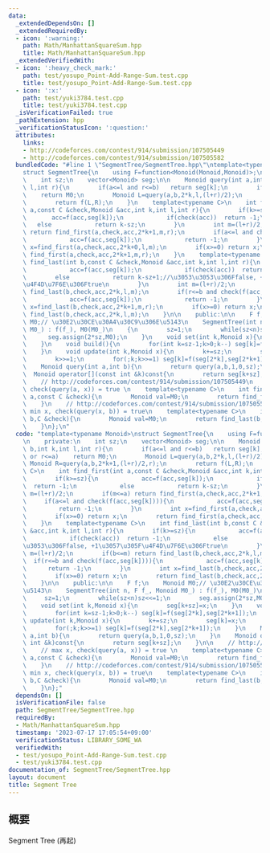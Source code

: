 ```yaml
---
data:
  _extendedDependsOn: []
  _extendedRequiredBy:
  - icon: ':warning:'
    path: Math/ManhattanSquareSum.hpp
    title: Math/ManhattanSquareSum.hpp
  _extendedVerifiedWith:
  - icon: ':heavy_check_mark:'
    path: test/yosupo_Point-Add-Range-Sum.test.cpp
    title: test/yosupo_Point-Add-Range-Sum.test.cpp
  - icon: ':x:'
    path: test/yuki3784.test.cpp
    title: test/yuki3784.test.cpp
  _isVerificationFailed: true
  _pathExtension: hpp
  _verificationStatusIcon: ':question:'
  attributes:
    links:
    - http://codeforces.com/contest/914/submission/107505449
    - http://codeforces.com/contest/914/submission/107505582
  bundledCode: "#line 1 \"SegmentTree/SegmentTree.hpp\"\ntemplate<typename Monoid>\n\
    struct SegmentTree{\n    using F=function<Monoid(Monoid,Monoid)>;\n\n    private:\n\
    \    int sz;\n    vector<Monoid> seg;\n\n    Monoid query(int a,int b,int k,int\
    \ l,int r){\n        if(a<=l and r<=b)   return seg[k];\n        if(b<=l or r<=a)\
    \    return M0;\n        Monoid L=query(a,b,2*k,l,(l+r)/2);\n        Monoid R=query(a,b,2*k+1,(l+r)/2,r);\n\
    \        return f(L,R);\n    }\n    template<typename C>\n    int find_first(int\
    \ a,const C &check,Monoid &acc,int k,int l,int r){\n        if(k>=sz){\n     \
    \       acc=f(acc,seg[k]);\n            if(check(acc))  return -1;\n         \
    \   else            return k-sz;\n        }\n        int m=(l+r)/2;\n        if(m<=a)\
    \ return find_first(a,check,acc,2*k+1,m,r);\n        if(a<=l and check(f(acc,seg[k]))){\n\
    \            acc=f(acc,seg[k]);\n            return -1;\n        }\n        int\
    \ x=find_first(a,check,acc,2*k+0,l,m);\n        if(x>=0) return x;\n        return\
    \ find_first(a,check,acc,2*k+1,m,r);\n    }\n    template<typename C>\n    int\
    \ find_last(int b,const C &check,Monoid &acc,int k,int l,int r){\n        if(k>=sz){\n\
    \            acc=f(acc,seg[k]);\n            if(check(acc))  return -1;\n    \
    \        else            return k-sz+1;//\u3053\u3053\u306Ffalse, +1\u3057\u305F\
    \u4F4D\u7F6E\u306Ftrue\n        }\n        int m=(l+r)/2;\n        if(b<=m) return\
    \ find_last(b,check,acc,2*k,l,m);\n        if(r<=b and check(f(acc,seg[k]))){\n\
    \            acc=f(acc,seg[k]);\n            return -1;\n        }\n        int\
    \ x=find_last(b,check,acc,2*k+1,m,r);\n        if(x>=0) return x;\n        return\
    \ find_last(b,check,acc,2*k,l,m);\n    }\n\n    public:\n\n    F f;\n    Monoid\
    \ M0;// \u30E2\u30CE\u30A4\u30C9\u306E\u5143\n    SegmentTree(int n, F f_, Monoid\
    \ M0_) : f(f_), M0(M0_)\n    {\n        sz=1;\n        while(sz<n)sz<<=1;\n  \
    \      seg.assign(2*sz,M0);\n    }\n    void set(int k,Monoid x){\n        seg[k+sz]=x;\n\
    \    }\n    void build(){\n        for(int k=sz-1;k>0;k--) seg[k]=f(seg[2*k],seg[2*k+1]);\n\
    \    }\n    void update(int k,Monoid x){\n        k+=sz;\n        seg[k]=x;\n\
    \        k>>=1;\n        for(;k;k>>=1) seg[k]=f(seg[2*k],seg[2*k+1]);\n    }\n\
    \    Monoid query(int a,int b){\n        return query(a,b,1,0,sz);\n    }\n  \
    \  Monoid operator[](const int &k)const{\n        return seg[k+sz];\n    }\n\n\
    \    // http://codeforces.com/contest/914/submission/107505449\n    // max x,\
    \ check(query(a, x)) = true \n    template<typename C>\n    int find_first(int\
    \ a,const C &check){\n        Monoid val=M0;\n        return find_first(a,check,val,1,0,sz);\n\
    \    }\n    // http://codeforces.com/contest/914/submission/107505582\n    //\
    \ min x, check(query(x, b)) = true\n    template<typename C>\n    int find_last(int\
    \ b,C &check){\n        Monoid val=M0;\n        return find_last(b,check,val,1,0,sz);\n\
    \    }\n};\n"
  code: "template<typename Monoid>\nstruct SegmentTree{\n    using F=function<Monoid(Monoid,Monoid)>;\n\
    \n    private:\n    int sz;\n    vector<Monoid> seg;\n\n    Monoid query(int a,int\
    \ b,int k,int l,int r){\n        if(a<=l and r<=b)   return seg[k];\n        if(b<=l\
    \ or r<=a)    return M0;\n        Monoid L=query(a,b,2*k,l,(l+r)/2);\n       \
    \ Monoid R=query(a,b,2*k+1,(l+r)/2,r);\n        return f(L,R);\n    }\n    template<typename\
    \ C>\n    int find_first(int a,const C &check,Monoid &acc,int k,int l,int r){\n\
    \        if(k>=sz){\n            acc=f(acc,seg[k]);\n            if(check(acc))\
    \  return -1;\n            else            return k-sz;\n        }\n        int\
    \ m=(l+r)/2;\n        if(m<=a) return find_first(a,check,acc,2*k+1,m,r);\n   \
    \     if(a<=l and check(f(acc,seg[k]))){\n            acc=f(acc,seg[k]);\n   \
    \         return -1;\n        }\n        int x=find_first(a,check,acc,2*k+0,l,m);\n\
    \        if(x>=0) return x;\n        return find_first(a,check,acc,2*k+1,m,r);\n\
    \    }\n    template<typename C>\n    int find_last(int b,const C &check,Monoid\
    \ &acc,int k,int l,int r){\n        if(k>=sz){\n            acc=f(acc,seg[k]);\n\
    \            if(check(acc))  return -1;\n            else            return k-sz+1;//\u3053\
    \u3053\u306Ffalse, +1\u3057\u305F\u4F4D\u7F6E\u306Ftrue\n        }\n        int\
    \ m=(l+r)/2;\n        if(b<=m) return find_last(b,check,acc,2*k,l,m);\n      \
    \  if(r<=b and check(f(acc,seg[k]))){\n            acc=f(acc,seg[k]);\n      \
    \      return -1;\n        }\n        int x=find_last(b,check,acc,2*k+1,m,r);\n\
    \        if(x>=0) return x;\n        return find_last(b,check,acc,2*k,l,m);\n\
    \    }\n\n    public:\n\n    F f;\n    Monoid M0;// \u30E2\u30CE\u30A4\u30C9\u306E\
    \u5143\n    SegmentTree(int n, F f_, Monoid M0_) : f(f_), M0(M0_)\n    {\n   \
    \     sz=1;\n        while(sz<n)sz<<=1;\n        seg.assign(2*sz,M0);\n    }\n\
    \    void set(int k,Monoid x){\n        seg[k+sz]=x;\n    }\n    void build(){\n\
    \        for(int k=sz-1;k>0;k--) seg[k]=f(seg[2*k],seg[2*k+1]);\n    }\n    void\
    \ update(int k,Monoid x){\n        k+=sz;\n        seg[k]=x;\n        k>>=1;\n\
    \        for(;k;k>>=1) seg[k]=f(seg[2*k],seg[2*k+1]);\n    }\n    Monoid query(int\
    \ a,int b){\n        return query(a,b,1,0,sz);\n    }\n    Monoid operator[](const\
    \ int &k)const{\n        return seg[k+sz];\n    }\n\n    // http://codeforces.com/contest/914/submission/107505449\n\
    \    // max x, check(query(a, x)) = true \n    template<typename C>\n    int find_first(int\
    \ a,const C &check){\n        Monoid val=M0;\n        return find_first(a,check,val,1,0,sz);\n\
    \    }\n    // http://codeforces.com/contest/914/submission/107505582\n    //\
    \ min x, check(query(x, b)) = true\n    template<typename C>\n    int find_last(int\
    \ b,C &check){\n        Monoid val=M0;\n        return find_last(b,check,val,1,0,sz);\n\
    \    }\n};"
  dependsOn: []
  isVerificationFile: false
  path: SegmentTree/SegmentTree.hpp
  requiredBy:
  - Math/ManhattanSquareSum.hpp
  timestamp: '2023-07-17 17:05:54+09:00'
  verificationStatus: LIBRARY_SOME_WA
  verifiedWith:
  - test/yosupo_Point-Add-Range-Sum.test.cpp
  - test/yuki3784.test.cpp
documentation_of: SegmentTree/SegmentTree.hpp
layout: document
title: Segment Tree
---
```


## 概要  
Segment Tree (再起)